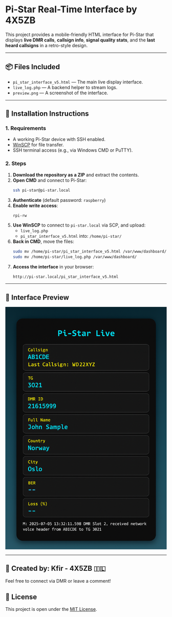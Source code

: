 # Pi-Star Real-Time Interface by 4X5ZB

This project provides a mobile-friendly HTML interface for Pi-Star that displays **live DMR calls**, **callsign info**, **signal quality stats**, and the **last heard callsigns** in a retro-style design.

---

## 📦 Files Included

- `pi_star_interface_v5.html` — The main live display interface.
- `live_log.php` — A backend helper to stream logs.
- `preview.png` — A screenshot of the interface.

---

## 🚀 Installation Instructions

### 1. Requirements

- A working Pi-Star device with SSH enabled.
- [WinSCP](https://winscp.net/eng/download.php) for file transfer.
- SSH terminal access (e.g., via Windows CMD or PuTTY).

### 2. Steps

1. **Download the repository as a ZIP** and extract the contents.
2. **Open CMD** and connect to Pi-Star:
   ```bash
   ssh pi-star@pi-star.local
   ```
3. **Authenticate** (default password: `raspberry`)
4. **Enable write access**:
   ```bash
   rpi-rw
   ```
5. **Use WinSCP** to connect to `pi-star.local` via SCP, and upload:
   - `live_log.php`
   - `pi_star_interface_v5.html`
   into: `/home/pi-star/`
6. **Back in CMD**, move the files:
   ```bash
   sudo mv /home/pi-star/pi_star_interface_v5.html /var/www/dashboard/
   sudo mv /home/pi-star/live_log.php /var/www/dashboard/
   ```
7. **Access the interface** in your browser:
   ```
   http://pi-star.local/pi_star_interface_v5.html
   ```

---

## 📸 Interface Preview

![Pi-Star Interface Preview](interface_preview.png)

---

## 📡 Created by: Kfir - 4X5ZB 🇮🇱

Feel free to connect via DMR or leave a comment!

## 📜 License

This project is open under the [MIT License](https://opensource.org/licenses/MIT).
